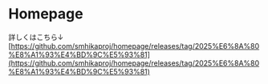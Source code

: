 # Homepage
詳しくはこちら↓<br />
[https://github.com/smhikaproj/homepage/releases/tag/2025%E6%8A%80%E8%A1%93%E4%BD%9C%E5%93%81](https://github.com/smhikaproj/homepage/releases/tag/2025%E6%8A%80%E8%A1%93%E4%BD%9C%E5%93%81)
